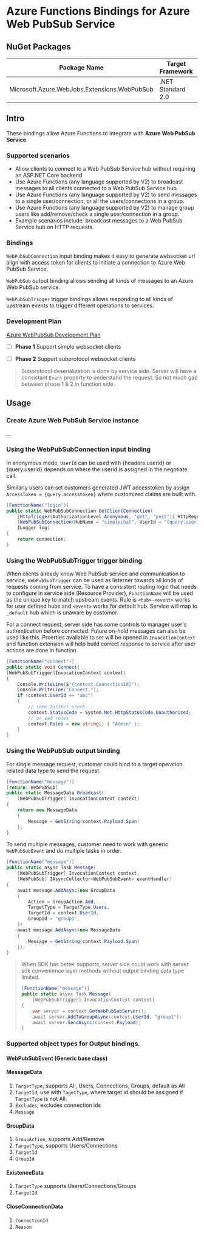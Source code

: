 # Azure Functions Bindings for Azure Web PubSub Service

## NuGet Packages

Package Name | Target Framework | NuGet
---|---|---
Microsoft.Azure.WebJobs.Extensions.WebPubSub | .NET Standard 2.0 | 

## Intro
These bindings allow Azure Functions to integrate with **Azure Web PubSub Service**.

### Supported scenarios

- Allow clients to connect to a Web PubSub Service hub without requiring an ASP.NET Core backend
- Use Azure Functions (any language supported by V2) to broadcast messages to all clients connected to a Web PubSub Service hub.
- Use Azure Functions (any language supported by V2) to send messages to a single user/connection, or all the users/connections in a group.
- Use Azure Functions (any language supported by V2) to manage group users like add/remove/check a single user/connection in a group.
- Example scenarios include: broadcast messages to a Web PubSub Service hub on HTTP requests.

### Bindings

`WebPubSubConnection` input binding makes it easy to generate websocket url align with access token for clients to initiate a connection to Azure Web PubSub Service.

`WebPubSub` output binding allows sending all kinds of messages to an Azure Web PubSub service.

`WebPubSubTrigger` trigger bindings allows responding to all kinds of upstream events to trigger different operations to services.

### Development Plan

[Azure WebPubSub Development Plan](https://github.com/Azure/azure-webpubsub/blob/main/docs/specs/development-plan.md)

- [ ] **Phase 1** Support simple websocket clients

- [ ] **Phase 2** Support subprotocol websocket clients

> Subprotocol deserialization is done by service side. Server will have a consistant `Event` property to understand the request. So not much gap between phase 1 & 2 in function side.

## Usage

### Create Azure Web PubSub Service instance
...

### Using the WebPubSubConnection input binding

In anonymous mode, `UserId` can be used with {headers.userid} or {query.userid} depends on where the userid is assigned in the negotiate call.

Similarly users can set customers generated JWT accesstoken by assign `AccessToken = {query.accesstoken}` where customized claims are built with. 

```cs
[FunctionName("login")]
public static WebPubSubConnection GetClientConnection(
    [HttpTrigger(AuthorizationLevel.Anonymous, "get", "post")] HttpRequest req,
    [WebPubSubConnection(HubName = "simplechat", UserId = "{query.userid}")] WebPubSubConnectioconnection,
    ILogger log)
{
    return connection;
}
```

### Using the WebPubSubTrigger trigger binding

When clients already know Web PubSub service and communication to service, `WebPubSubTrigger` can be used as listerner towards all kinds of requests coming from service. To have a consistent routing logic that needs to configure in service side (Resource Provider), `FunctionName` will be used as the unique key to match upstream events. Rule is `<hub>-<event>` works for user defined hubs and `<event>` works for default hub. Service will map to `_default` hub which is unaware by customer.

For a connect request, server side has some controls to manager user's authentication before connected. Future on-hold messages can also be used like this. Proerties available to set will be opened in `InvocationContext` and function extension will help build correct response to service after user actions are done in function.

```cs
[FunctionName("connect")]
public static void Connect(
[WebPubSubTrigger]InvocationContext context)
{
    Console.WriteLine($"{context.ConnectionId}");
    Console.WriteLine("Connect.");
    if (context.UserId == "abc")
    {
        // some further check
        context.StatusCode = System.Net.HttpStatusCode.Unauthorized;
        // or set roles
        context.Roles = new string[] { "Admin" };
    }
}
```

### Using the WebPubSub output binding

For single message request, customer could bind to a target operation related data type to send the request.

```cs
[FunctionName("message")]
[return: WebPubSub]
public static MessageData Broadcast(
    [WebPubSubTrigger] InvocationContext context)
{
    return new MessageData
    {
        Message = GetString(context.Payload.Span)
    };
}
```

To send multiple messages, customer need to work with generic `WebPubSubEvent` and do multiple tasks in order.

```cs
[FunctionName("message")]
public static async Task Message(
    [WebPubSubTrigger] InvocationContext context,
    [WebPubSub] IAsyncCollector<WebPubSubEvent> eventHandler)
{
    await message.AddAsync(new GroupData
    {
        Action = GroupAction.Add,
        TargetType = TargetType.Users,
        TargetId = context.UserId,
        GroupId = "group1",
    })
    await message.AddAsync(new MessageData
    {
        Message = GetString(context.Payload.Span)
    });
}
```

> When SDK has better supports, server side could work with server sdk convenience layer methods without output binding data type limited.
> ```cs
> [FunctionName("message")]
> public static async Task Message(
>     [WebPubSubTrigger] InvocationContext context)
> {
>     var server = context.GetWebPubSubServer();
>     await server.AddToGroupAsync(context.UserId, "group1");
>     await server.SendAsync(context.Payload);
> }
> ```

### Supported object types for Output bindings.

#### WebPubSubEvent (Generic base class)

#### MessageData

1. `TargetType`, supports All, Users, Connections, Groups, default as All
2. `TargetId`, use with `TagetType`, where target id should be assigned if `TargetType` is not All.
3. `Excludes`, excludes connection ids
4. `Message`

#### GroupData

1. `GroupAction`, supports Add/Remove
2. `TargetType`, supports Users/Connections
3. `TargetId`
4. `GroupId`

#### ExistenceData

1. `TargetType` supports Users/Connections/Groups
2. `TargetId`

#### CloseConnectionData

1. `ConnectionId`
2. `Reason`